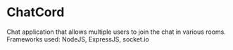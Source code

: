 # ChatCord
Chat application that allows multiple users to join the chat in various rooms. Frameworks used: NodeJS, ExpressJS, socket.io
